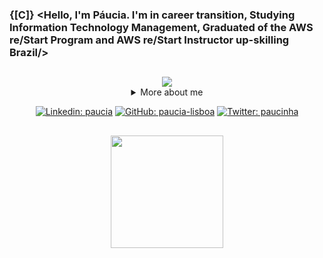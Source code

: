 ### {[C]} <Hello, I'm Páucia. I'm in career transition, Studying Information Technology Management, Graduated of the AWS re/Start Program and AWS re/Start Instructor up-skilling Brazil/>

##

<div align="center">
 
 <img src="https://github.blog/wp-content/uploads/2018/10/46896184-b679fc80-ce30-11e8-88bf-921e9b788f7c.gif?resize=200%2C200"/>
 
<details>
 <summary> More about me</summary>
 <div align="left">
 
 ``` js
const stebs = {
    personal: {
        fullName: 'Paucia Lira Nunes Lisboa',
        birthDate: '1982-08-28',
        pronouns: 'she' | 'her',
        interests: ['music', 'games', 'language learning', 'movies'],
        motivation: [
            'Help Digital Inclusion',
            'Making life easier and smarter through tech',
        ],
    },
    technical: {
        technologies: {
            frontEnd: {
                Javascript: ['Angular'],
                HTML: ['HTML5'],
                CSS: ['styled-components', 'Bootstrap'],
            },
            backEnd: {
                Javascript: ['Node.js', 'Express'],
                Java: ['Spring Boot'],
                Outras: ['PHP', 'Python'],
            },
            Certification: ['AWS Cloud Practitioner', 'AWS Certified Solutions Architect - Associate'],
            },
            Cloud Computing: {
                AWS: ['Teaching']
            },
            OS: {
                Windows: ['windows 11', 'Windows Server'],
                Linux: ['debian'. 'ubuntu']
           },
        }
 }
```
  
 </div>
</details>
 
[![Linkedin: paucia](https://img.shields.io/badge/Paucia-blue?style=flat-square&logo=Linkedin&logoColor=white&link=https://www.linkedin.com/in/paucia-lisboa/)](https://www.linkedin.com/in/paucia-lisboa/)
[![GitHub: paucia-lisboa](https://img.shields.io/github/followers/paucia?label=follow&style=social)](https://github.com/https://github.com/paucia-lisboa)
[![Twitter: paucinha](https://img.shields.io/twitter/follow/paucinha?style=social)](https://twitter.com/paucinha)
 
##
 
<div align="center"> 
<a href="https://github.com/paucinha">
 <img height="180em" src="https://github-readme-stats.vercel.app/api?username=paucia-lisboa&show_icons=true&theme=tokyonight&include_all_commits=true&count_private=true"/> 
</div>
 
 
##
 

